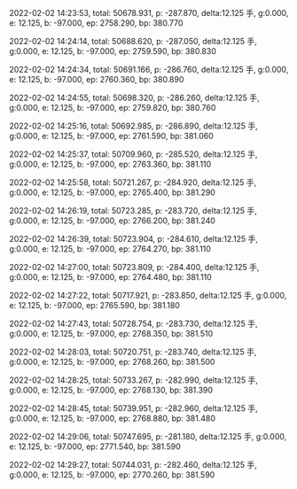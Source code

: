 2022-02-02 14:23:53, total: 50678.931, p: -287.870, delta:12.125 手, g:0.000, e: 12.125, b: -97.000, ep: 2758.290, bp: 380.770

2022-02-02 14:24:14, total: 50688.620, p: -287.050, delta:12.125 手, g:0.000, e: 12.125, b: -97.000, ep: 2759.590, bp: 380.830

2022-02-02 14:24:34, total: 50691.166, p: -286.760, delta:12.125 手, g:0.000, e: 12.125, b: -97.000, ep: 2760.360, bp: 380.890

2022-02-02 14:24:55, total: 50698.320, p: -286.260, delta:12.125 手, g:0.000, e: 12.125, b: -97.000, ep: 2759.820, bp: 380.760

2022-02-02 14:25:16, total: 50692.985, p: -286.890, delta:12.125 手, g:0.000, e: 12.125, b: -97.000, ep: 2761.590, bp: 381.060

2022-02-02 14:25:37, total: 50709.960, p: -285.520, delta:12.125 手, g:0.000, e: 12.125, b: -97.000, ep: 2763.360, bp: 381.110

2022-02-02 14:25:58, total: 50721.267, p: -284.920, delta:12.125 手, g:0.000, e: 12.125, b: -97.000, ep: 2765.400, bp: 381.290

2022-02-02 14:26:19, total: 50723.285, p: -283.720, delta:12.125 手, g:0.000, e: 12.125, b: -97.000, ep: 2766.200, bp: 381.240

2022-02-02 14:26:39, total: 50723.904, p: -284.610, delta:12.125 手, g:0.000, e: 12.125, b: -97.000, ep: 2764.270, bp: 381.110

2022-02-02 14:27:00, total: 50723.809, p: -284.400, delta:12.125 手, g:0.000, e: 12.125, b: -97.000, ep: 2764.480, bp: 381.110

2022-02-02 14:27:22, total: 50717.921, p: -283.850, delta:12.125 手, g:0.000, e: 12.125, b: -97.000, ep: 2765.590, bp: 381.180

2022-02-02 14:27:43, total: 50728.754, p: -283.730, delta:12.125 手, g:0.000, e: 12.125, b: -97.000, ep: 2768.350, bp: 381.510

2022-02-02 14:28:03, total: 50720.751, p: -283.740, delta:12.125 手, g:0.000, e: 12.125, b: -97.000, ep: 2768.260, bp: 381.500

2022-02-02 14:28:25, total: 50733.267, p: -282.990, delta:12.125 手, g:0.000, e: 12.125, b: -97.000, ep: 2768.130, bp: 381.390

2022-02-02 14:28:45, total: 50739.951, p: -282.960, delta:12.125 手, g:0.000, e: 12.125, b: -97.000, ep: 2768.880, bp: 381.480

2022-02-02 14:29:06, total: 50747.695, p: -281.180, delta:12.125 手, g:0.000, e: 12.125, b: -97.000, ep: 2771.540, bp: 381.590

2022-02-02 14:29:27, total: 50744.031, p: -282.460, delta:12.125 手, g:0.000, e: 12.125, b: -97.000, ep: 2770.260, bp: 381.590